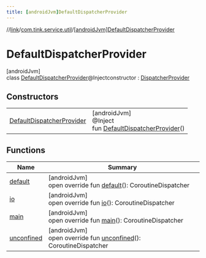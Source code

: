 ```yaml
---
title: [androidJvm]DefaultDispatcherProvider
---
```

//[link](../../../index.html)/[com.tink.service.util](../index.html)/[[androidJvm]DefaultDispatcherProvider](index.html)



# DefaultDispatcherProvider



[androidJvm]\
class [DefaultDispatcherProvider](index.html)@Injectconstructor : [DispatcherProvider](../[android-jvm]-dispatcher-provider/index.html)



## Constructors


| | |
|---|---|
| [DefaultDispatcherProvider](-default-dispatcher-provider.html) | [androidJvm]<br>@Inject<br>fun [DefaultDispatcherProvider](-default-dispatcher-provider.html)() |


## Functions


| Name | Summary |
|---|---|
| [default](default.html) | [androidJvm]<br>open override fun [default](default.html)(): CoroutineDispatcher |
| [io](io.html) | [androidJvm]<br>open override fun [io](io.html)(): CoroutineDispatcher |
| [main](main.html) | [androidJvm]<br>open override fun [main](main.html)(): CoroutineDispatcher |
| [unconfined](unconfined.html) | [androidJvm]<br>open override fun [unconfined](unconfined.html)(): CoroutineDispatcher |

